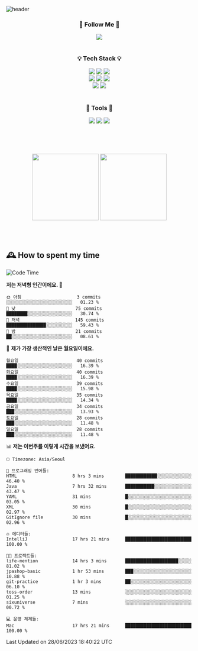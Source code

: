 ![header](https://capsule-render.vercel.app/api?type=waving&color=0:FFE29F,50:FFA99F,100:FF719A&height=300&fontAlignY=40&section=header&text=sung%20eun&fontSize=80&fontColor=FFFFFF)

<div align="center">
	<h3>🐹  Follow Me  🐹</h3>
	<a href="https://velog.io/@saeun05" target="_blank"><img src="https://img.shields.io/badge/Velog-20C997?style=flat&logo=velog&logoColor=white"/></a><br><br>
	<h3>💡  Tech Stack  💡</h3>
	<img src="https://img.shields.io/badge/Java-0078D4?style=flat"/>
	<img src="https://img.shields.io/badge/Spring-6DB33F?style=flat&logo=spring&logoColor=white"/>
	<img src="https://img.shields.io/badge/SpringBoot-6DB33F?style=flat&logo=springboot&logoColor=white"/><br>
	<img src="https://img.shields.io/badge/HTML5-E34F26?style=flat&logo=html5&logoColor=white"/>
	<img src="https://img.shields.io/badge/CSS3-1572B6?style=flat&logo=css3&logoColor=white"/>
	<img src="https://img.shields.io/badge/jQuery-0769AD?style=flat&logo=jquery&logoColor=white"/><br>
	<img src="https://img.shields.io/badge/MySQL-4479A1?style=flat&logo=mysql&logoColor=white"/>
	<img src="https://img.shields.io/badge/oracle-F80000?style=flat&logo=oracle&logoColor=white"/><br><br>
	<h3>🔦  Tools  🔦</h3>
	<img src="https://img.shields.io/badge/intelliJ IDEA-000000?style=flat&logo=intellijidea&logoColor=white"/>
	<img src="https://img.shields.io/badge/Notion-F9DC3E?style=flat&logo=notion&logoColor=white"/>
	<img src="https://img.shields.io/badge/Git-F05032?style=flat&logo=git&logoColor=white"/><br><br>
</div>

<br><br>

<div align="center">
  <img style="height:180px" src="https://github-readme-stats.vercel.app/api?username=sungeunn&show_icons=true&theme=omni&locale=kr"/>
  <img style="height:180px" src="https://github-readme-stats.vercel.app/api/top-langs/?username=sungeunn&theme=omni&layout=compact&locale=kr"/>
</div>

<br><br>

## 🕰 How to spent my time
<!--START_SECTION:waka-->
![Code Time](http://img.shields.io/badge/Code%20Time-55%20hrs%203%20mins-blue)

**저는 저녁형 인간이에요. 🦉** 

```text
🌞 아침                     3 commits           ░░░░░░░░░░░░░░░░░░░░░░░░░   01.23 % 
🌆 낮　                     75 commits          ████████░░░░░░░░░░░░░░░░░   30.74 % 
🌃 저녁                     145 commits         ███████████████░░░░░░░░░░   59.43 % 
🌙 밤　                     21 commits          ██░░░░░░░░░░░░░░░░░░░░░░░   08.61 % 
```
📅 **제가 가장 생산적인 날은 월요일이에요.** 

```text
월요일                      40 commits          ████░░░░░░░░░░░░░░░░░░░░░   16.39 % 
화요일                      40 commits          ████░░░░░░░░░░░░░░░░░░░░░   16.39 % 
수요일                      39 commits          ████░░░░░░░░░░░░░░░░░░░░░   15.98 % 
목요일                      35 commits          ████░░░░░░░░░░░░░░░░░░░░░   14.34 % 
금요일                      34 commits          ███░░░░░░░░░░░░░░░░░░░░░░   13.93 % 
토요일                      28 commits          ███░░░░░░░░░░░░░░░░░░░░░░   11.48 % 
일요일                      28 commits          ███░░░░░░░░░░░░░░░░░░░░░░   11.48 % 
```


📊 **저는 이번주를 이렇게 시간을 보냈어요.** 

```text
🕑︎ Timezone: Asia/Seoul

💬 프로그래밍 언어들: 
HTML                     8 hrs 3 mins        ████████████░░░░░░░░░░░░░   46.40 % 
Java                     7 hrs 32 mins       ███████████░░░░░░░░░░░░░░   43.47 % 
YAML                     31 mins             █░░░░░░░░░░░░░░░░░░░░░░░░   03.05 % 
XML                      30 mins             █░░░░░░░░░░░░░░░░░░░░░░░░   02.97 % 
GitIgnore file           30 mins             █░░░░░░░░░░░░░░░░░░░░░░░░   02.96 % 

🔥 에디터들: 
IntelliJ                 17 hrs 21 mins      █████████████████████████   100.00 % 

🐱‍💻 프로젝트들: 
life-mention             14 hrs 3 mins       ████████████████████░░░░░   81.02 % 
jpashop-basic            1 hr 53 mins        ███░░░░░░░░░░░░░░░░░░░░░░   10.88 % 
git-practice             1 hr 3 mins         ██░░░░░░░░░░░░░░░░░░░░░░░   06.10 % 
toss-order               13 mins             ░░░░░░░░░░░░░░░░░░░░░░░░░   01.25 % 
sixuniverse              7 mins              ░░░░░░░░░░░░░░░░░░░░░░░░░   00.72 % 

💻 운영 체제들: 
Mac                      17 hrs 21 mins      █████████████████████████   100.00 % 
```


 Last Updated on 28/06/2023 18:40:22 UTC
<!--END_SECTION:waka-->
